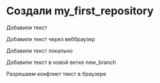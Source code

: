 # Создали my_first_repository

Добавили текст

Добавили текст через веббраузер

Добавили текст локально

Добавили текст в новой ветке new_branch

Разрешаем конфликт текст в браузере
